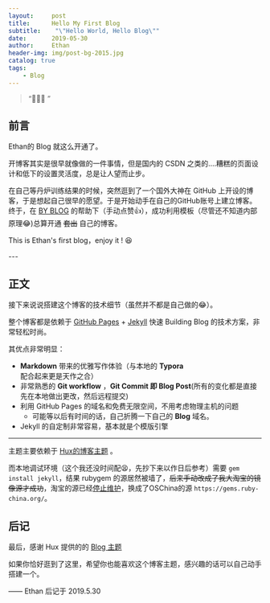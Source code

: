 ```yaml
---
layout:     post
title:      Hello My First Blog
subtitle:    "\"Hello World, Hello Blog\""
date:       2019-05-30
author:     Ethan
header-img: img/post-bg-2015.jpg
catalog: true
tags:
    - Blog
---
```


> “🙉🙉🙉 ”


## 前言

Ethan的 Blog 就这么开通了。

开博客其实是很早就像做的一件事情，但是国内的 CSDN 之类的....糟糕的页面设计和低下的设置灵活度，总是让人望而止步。

在自己等丹炉训练结果的时候，突然逛到了一个国外大神在 GitHub 上开设的博客，于是想起自己很早的愿望。于是开始动手在自己的GitHub账号上建立博客。终于，在 [BY BLOG](https://qiubaiying.github.io) 的帮助下（手动点赞:+1:），成功利用模板（尽管还不知道内部原理:joy:)总算开通 ~~套出~~ 自己的博客。

This is Ethan's first blog，enjoy it ! :laughing:

<p id = "build"></p>
---

## 正文

接下来说说搭建这个博客的技术细节（虽然并不都是自己做的:joy:）。  

整个博客都是依赖于 [GitHub Pages](https://pages.github.com/) + [Jekyll](http://jekyllrb.com/) 快速 Building Blog 的技术方案，非常轻松时尚。

其优点非常明显：

* **Markdown** 带来的优雅写作体验（与本地的 **Typora** 配合起来更是天作之合）
* 非常熟悉的 **Git workflow** ，**Git Commit 即 Blog Post**(所有的变化都是直接先在本地做出更改，然后远程提交)
* 利用 GitHub Pages 的域名和免费无限空间，不用考虑物理主机的问题
	* 可能等以后有时间的话，自己折腾一下自己的 **Blog** 域名。
* Jekyll 的自定制非常容易，基本就是个模版引擎



---


主题主要依赖于 [Hux的博客主题](https://huangxuan.me/) 。

而本地调试环境（这个我还没时间配:tired_face:，先抄下来以作日后参考）需要 `gem install jekyll`，结果 rubygem 的源居然被墙了，~~后来手动改成了我大淘宝的镜像源才成功~~，淘宝的源已经[停止维护](https://gems.ruby-china.org/)，换成了OSChina的源 `https://gems.ruby-china.org/`。


## 后记

最后，感谢 Hux 提供的的 [Blog 主题](https://github.com/Huxpro/huxpro.github.io)

如果你恰好逛到了这里，希望你也能喜欢这个博客主题，感兴趣的话可以自己动手搭建一个。

—— Ethan 后记于 2019.5.30


